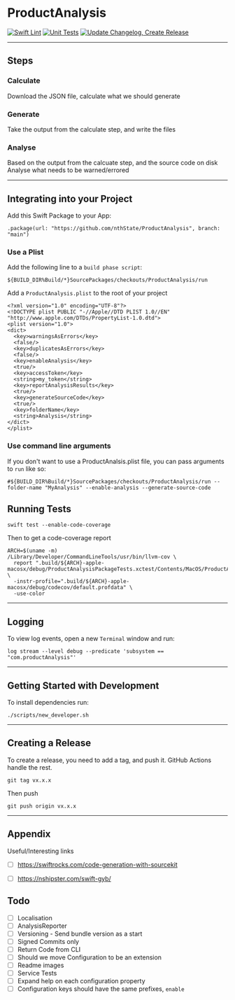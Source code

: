# ProductAnalysis

[![Swift Lint](https://github.com/nthState/ProductAnalysis/actions/workflows/lint.yml/badge.svg)](https://github.com/nthState/ProductAnalysis/actions/workflows/lint.yml)
[![Unit Tests](https://github.com/nthState/ProductAnalysis/actions/workflows/unit_tests.yml/badge.svg)](https://github.com/nthState/ProductAnalysis/actions/workflows/unit_tests.yml)
[![Update Changelog, Create Release](https://github.com/nthState/ProductAnalysis/actions/workflows/update_changelog_create_release.yml/badge.svg)](https://github.com/nthState/ProductAnalysis/actions/workflows/update_changelog_create_release.yml)

---

## Steps

### Calculate

Download the JSON file, calculate what we should generate

### Generate

Take the output from the calculate step, and write the files

### Analyse

Based on the output from the calcuate step, and the source code on disk
Analyse what needs to be warned/errored


---

## Integrating into your Project

Add this Swift Package to your App:

```
.package(url: "https://github.com/nthState/ProductAnalysis", branch: "main")
```

### Use a Plist

Add the following line to a `build phase script`:

```
${BUILD_DIR%Build/*}SourcePackages/checkouts/ProductAnalysis/run
```

Add a `ProductAnalysis.plist` to the root of your project

```
<?xml version="1.0" encoding="UTF-8"?>
<!DOCTYPE plist PUBLIC "-//Apple//DTD PLIST 1.0//EN" "http://www.apple.com/DTDs/PropertyList-1.0.dtd">
<plist version="1.0">
<dict>
  <key>warningsAsErrors</key>
  <false/>
  <key>duplicatesAsErrors</key>
  <false/>
  <key>enableAnalysis</key>
  <true/>
  <key>accessToken</key>
  <string>my_token</string>
  <key>reportAnalysisResults</key>
  <true/>
  <key>generateSourceCode</key>
  <true/>
  <key>folderName</key>
  <string>Analysis</string>
</dict>
</plist>

```

### Use command line arguments

If you don't want to use a ProductAnalsis.plist file, you can pass arguments to `run` like so:

```
#${BUILD_DIR%Build/*}SourcePackages/checkouts/ProductAnalysis/run --folder-name "MyAnalysis" --enable-analysis --generate-source-code
```

## Running Tests

```
swift test --enable-code-coverage
```

Then to get a code-coverage report

```
ARCH=$(uname -m)
/Library/Developer/CommandLineTools/usr/bin/llvm-cov \
  report ".build/${ARCH}-apple-macosx/debug/ProductAnalysisPackageTests.xctest/Contents/MacOS/ProductAnalysisPackageTests" \
  -instr-profile=".build/${ARCH}-apple-macosx/debug/codecov/default.profdata" \
  -use-color
```

---

## Logging

To view log events, open a new `Terminal` window and run:

```
log stream --level debug --predicate 'subsystem == "com.productAnalysis"'
```


---

## Getting Started with Development

To install dependencies run:

```
./scripts/new_developer.sh
```

---

## Creating a Release

To create a release, you need to add a tag, and push it.
GitHub Actions handle the rest.


```
git tag vx.x.x
```

Then push

```
git push origin vx.x.x   
```


---

## Appendix

Useful/Interesting links

- [ ] https://swiftrocks.com/code-generation-with-sourcekit
- [ ] https://nshipster.com/swift-gyb/


## Todo

- [ ] Localisation
- [ ] AnalysisReporter
- [ ] Versioning - Send bundle version as a start
- [ ] Signed Commits only
- [ ] Return Code from CLI
- [ ] Should we move Configuration to be an extension
- [ ] Readme images
- [ ] Service Tests
- [ ] Expand help on each configuration property
- [ ] Configuration keys should have the same prefixes, `enable`
